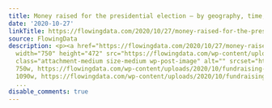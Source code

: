 ```yaml
---
title: Money raised for the presidential election – by geography, time, and demographic
date: '2020-10-27'
linkTitle: https://flowingdata.com/2020/10/27/money-raised-for-the-presidential-election-by-geography-time-and-demographic/
source: FlowingData
description: <p><a href="https://flowingdata.com/2020/10/27/money-raised-for-the-presidential-election-by-geography-time-and-demographic/"><img
  width="750" height="472" src="https://flowingdata.com/wp-content/uploads/2020/10/fundraising-for-September-750x472.png"
  class="attachment-medium size-medium wp-post-image" alt="" srcset="https://flowingdata.com/wp-content/uploads/2020/10/fundraising-for-September-750x472.png
  750w, https://flowingdata.com/wp-content/uploads/2020/10/fundraising-for-September-1090x686.png
  1090w, https://flowingdata.com/wp-content/uploads/2020/10/fundraising-for-September-210x132.png
  ...
disable_comments: true
---
```

<p><a href="https://flowingdata.com/2020/10/27/money-raised-for-the-presidential-election-by-geography-time-and-demographic/"><img width="750" height="472" src="https://flowingdata.com/wp-content/uploads/2020/10/fundraising-for-September-750x472.png" class="attachment-medium size-medium wp-post-image" alt="" srcset="https://flowingdata.com/wp-content/uploads/2020/10/fundraising-for-September-750x472.png 750w, https://flowingdata.com/wp-content/uploads/2020/10/fundraising-for-September-1090x686.png 1090w, https://flowingdata.com/wp-content/uploads/2020/10/fundraising-for-September-210x132.png ...